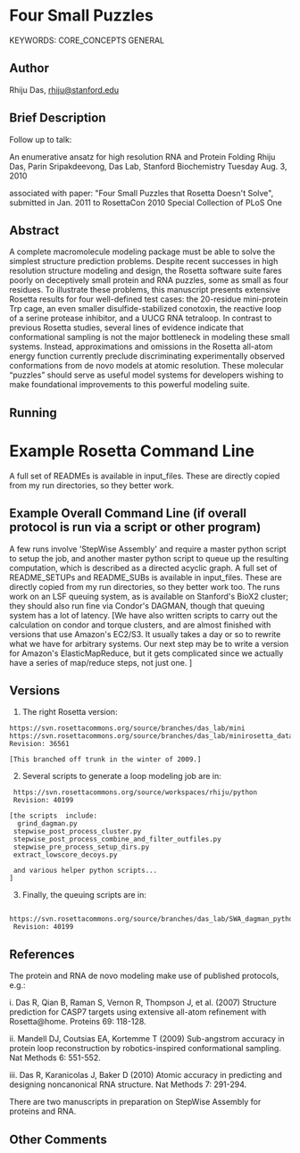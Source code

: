 # Four Small Puzzles
KEYWORDS: CORE_CONCEPTS GENERAL
## Author
Rhiju Das, rhiju@stanford.edu

## Brief Description

  Follow up to talk:

  An enumerative ansatz for high resolution RNA and Protein Folding
  Rhiju Das, Parin Sripakdeevong, Das Lab, Stanford Biochemistry
  Tuesday Aug. 3, 2010
  
  associated with paper: "Four Small Puzzles that Rosetta Doesn't Solve",
  submitted in Jan. 2011 to RosettaCon 2010 Special Collection of 
  PLoS One

## Abstract

A complete macromolecule modeling package must be able to solve the simplest structure prediction problems. Despite recent successes in high resolution structure modeling and design, the Rosetta software suite fares poorly on deceptively small protein and RNA puzzles, some as small as four residues. To illustrate these problems, this manuscript presents extensive Rosetta results for four well-defined test cases: the 20-residue mini-protein Trp cage, an even smaller disulfide-stabilized conotoxin, the reactive loop of a serine protease inhibitor, and a UUCG RNA tetraloop. In contrast to previous Rosetta studies, several lines of evidence indicate that conformational sampling is not the major bottleneck in modeling these small systems. Instead, approximations and omissions in the Rosetta all-atom energy function currently preclude discriminating experimentally observed conformations from de novo models at atomic resolution. These molecular “puzzles” should serve as useful model systems for developers wishing to make foundational improvements to this powerful modeling suite.


## Running
# Example Rosetta Command Line

 A full set of READMEs is available in input_files. These are directly copied from my run directories, so they better work.

## Example Overall Command Line (if overall protocol is run via a script or other program)

 A few runs involve 'StepWise Assembly' and require a master python script to setup the job, and another master python script to queue up the resulting computation, which is described as a directed acyclic graph. A full set of README_SETUPs and README_SUBs is available in input_files. These are directly copied from my run directories, so they better work too.  The runs work on an LSF queuing system, as is available on Stanford's BioX2 cluster;  they should also run fine via Condor's DAGMAN, though that queuing system has a lot of latency. [We have also written scripts to carry out the calculation on condor and torque clusters, and are almost finished with versions that use Amazon's EC2/S3. It usually takes a day or so to rewrite what we have for arbitrary systems. Our next step may be to write a version for Amazon's ElasticMapReduce, but it gets complicated since we actually have a series of map/reduce steps, not just one. ]


## Versions

1. The right Rosetta version:
```
https://svn.rosettacommons.org/source/branches/das_lab/mini
https://svn.rosettacommons.org/source/branches/das_lab/minirosetta_database
Revision: 36561

[This branched off trunk in the winter of 2009.]
```
2. Several scripts to generate a loop modeling job are in:
```
 https://svn.rosettacommons.org/source/workspaces/rhiju/python
 Revision: 40199

[the scripts  include:
  grind_dagman.py
 stepwise_post_process_cluster.py
 stepwise_post_process_combine_and_filter_outfiles.py
 stepwise_pre_process_setup_dirs.py
 extract_lowscore_decoys.py

 and various helper python scripts...
]
```

3. Finally, the queuing scripts are in:
```
 https://svn.rosettacommons.org/source/branches/das_lab/SWA_dagman_python 
 Revision: 40199
```
## References 

The protein and RNA de novo modeling make use of published protocols, e.g.:

i. Das R, Qian B, Raman S, Vernon R, Thompson J, et al. (2007) Structure prediction for CASP7 targets using extensive all-atom refinement with Rosetta@home. Proteins 69: 118-128.

ii. Mandell DJ, Coutsias EA, Kortemme T (2009) Sub-angstrom accuracy in protein loop reconstruction by robotics-inspired conformational sampling. Nat Methods 6: 551-552.

iii. Das R, Karanicolas J, Baker D (2010) Atomic accuracy in predicting and designing noncanonical RNA structure. Nat Methods 7: 291-294.

There are two manuscripts in preparation on StepWise Assembly for proteins and RNA.

## Other Comments
